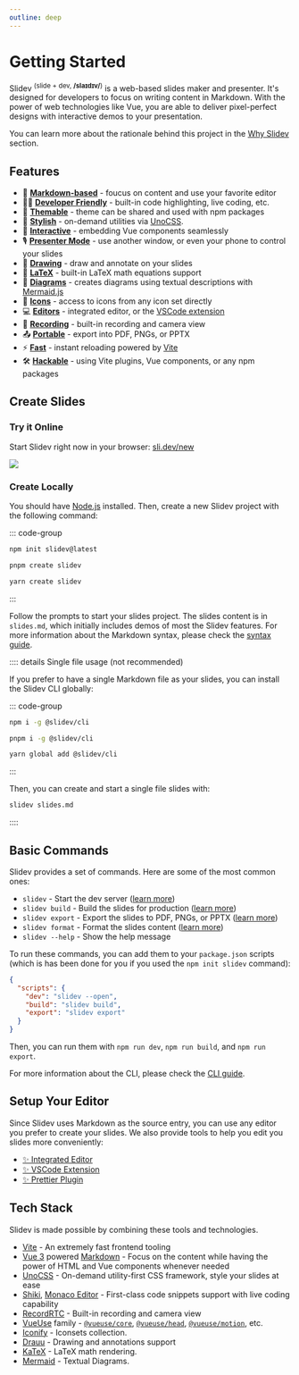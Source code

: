 ```yaml
---
outline: deep
---
```


# Getting Started

Slidev <sup>(slide + dev, **/slaɪdɪv/**)</sup> is a web-based slides maker and presenter. It's designed for developers to focus on writing content in Markdown. With the power of web technologies like Vue, you are able to deliver pixel-perfect designs with interactive demos to your presentation.

<!--
It uses a feature-rich Markdown syntax to generate beautiful slides with an instant updating experience, along with many built-in integrations such as live coding, PDF exporting, presentation recording, and so on. Since it's powered by the web, you can do anything with Slidev - the possibilities are limitless.
-->

You can learn more about the rationale behind this project in the [Why Slidev](/guide/why) section.

## Features

- 📝 [**Markdown-based**](/guide/syntax) - foucus on content and use your favorite editor
- 🧑‍💻 [**Developer Friendly**](/guide/syntax#code-blocks) - built-in code highlighting, live coding, etc.
- 🎨 [**Themable**](/themes/gallery) - theme can be shared and used with npm packages
- 🌈 [**Stylish**](/guide/syntax#embedded-styles) - on-demand utilities via [UnoCSS](https://github.com/unocss/unocss).
- 🤹 [**Interactive**](/custom/directory-structure#components) - embedding Vue components seamlessly
- 🎙 [**Presenter Mode**](/guide/presenter-mode) - use another window, or even your phone to control your slides
- 🎨 [**Drawing**](/guide/drawing) - draw and annotate on your slides
- 🧮 [**LaTeX**](/guide/syntax#latex) - built-in LaTeX math equations support
- 📰 [**Diagrams**](/guide/syntax#diagrams) - creates diagrams using textual descriptions with [Mermaid.js](https://mermaid.js.org/)
- 🌟 [**Icons**](/guide/syntax#icons) - access to icons from any icon set directly
- 💻 [**Editors**](/guide/editors) - integrated editor, or the [VSCode extension](/features/vscode-extension)
- 🎥 [**Recording**](/guide/recording) - built-in recording and camera view
- 📤 [**Portable**](/guide/exporting) - export into PDF, PNGs, or PPTX
- ⚡️ [**Fast**](https://vitejs.dev) - instant reloading powered by [Vite](https://vitejs.dev)
- 🛠 [**Hackable**](/custom/) - using Vite plugins, Vue components, or any npm packages

<!-- <FeaturesAnimation /> -->

## Create Slides

### Try it Online

Start Slidev right now in your browser: [sli.dev/new](https://sli.dev/new)

[![](https://developer.stackblitz.com/img/open_in_stackblitz.svg)](https://sli.dev/new)

### Create Locally

You should have [Node.js](https://nodejs.org) installed. Then, create a new Slidev project with the following command:

::: code-group

```bash [npm]
npm init slidev@latest
```

```bash [pnpm]
pnpm create slidev
```

```bash [yarn]
yarn create slidev
```

:::

Follow the prompts to start your slides project. The slides content is in `slides.md`, which initially includes demos of most the Slidev features. For more information about the Markdown syntax, please check the [syntax guide](/guide/syntax). <!-- TODO: -->

:::: details Single file usage (not recommended)

If you prefer to have a single Markdown file as your slides, you can install the Slidev CLI globally:

::: code-group

```bash [npm]
npm i -g @slidev/cli
```

```bash [pnpm]
pnpm i -g @slidev/cli
```

```bash [yarn]
yarn global add @slidev/cli
```

:::

Then, you can create and start a single file slides with:

```bash
slidev slides.md
```

::::

## Basic Commands

Slidev provides a set of commands. Here are some of the most common ones:

- `slidev` - Start the dev server ([learn more](../builtin/cli#dev))
- `slidev build` - Build the slides for production ([learn more](../builtin/cli#build))
- `slidev export` - Export the slides to PDF, PNGs, or PPTX ([learn more](../builtin/cli#export))
- `slidev format` - Format the slides content ([learn more](../builtin/cli#format))
- `slidev --help` - Show the help message

To run these commands, you can add them to your `package.json` scripts (which is has been done for you if you used the `npm init slidev` command):

```json
{
  "scripts": {
    "dev": "slidev --open",
    "build": "slidev build",
    "export": "slidev export"
  }
}
```

Then, you can run them with `npm run dev`, `npm run build`, and `npm run export`.

For more information about the CLI, please check the [CLI guide](../builtin/cli).

<!--

## Command Line Interface

In a project where Slidev is installed, you can use the `slidev` field in your npm scripts:

```json
{
  "scripts": {
    "dev": "slidev", // start dev server
    "build": "slidev build", // build for production SPA
    "export": "slidev export" // export slides to pdf
  }
}
```

Otherwise, you can use it with [`npx`](https://github.com/npm/cli/blob/latest/bin/npx):

```bash
$ npx slidev
```

Run `slidev --help` for more options available.

## Markdown Syntax

Slidev reads your `slides.md` file under your project root and converts them into slides. Whenever you make changes to it, the content of the slides will be updated immediately. For example:

````md
# Slidev

Hello World

---

# Page 2

Directly use code blocks for highlighting

```ts
console.log('Hello, World!')
```

---

# Page 3
````

Read more about the Slidev Markdown syntax in the [syntax guide](/guide/syntax).

-->

## Setup Your Editor

Since Slidev uses Markdown as the source entry, you can use any editor you prefer to create your slides. We also provide tools to help you edit you slides more conveniently:

- [✨ Integrated Editor](../features/side-editor)
- [✨ VSCode Extension](../features/vscode-extension)
- [✨ Prettier Plugin](../features/prettier-plugin)

## Tech Stack

Slidev is made possible by combining these tools and technologies.

- [Vite](https://vitejs.dev) - An extremely fast frontend tooling
- [Vue 3](https://v3.vuejs.org/) powered [Markdown](https://daringfireball.net/projects/markdown/syntax) - Focus on the content while having the power of HTML and Vue components whenever needed
- [UnoCSS](https://github.com/unocss/unocss) - On-demand utility-first CSS framework, style your slides at ease
- [Shiki](https://github.com/shikijs/shiki), [Monaco Editor](https://github.com/Microsoft/monaco-editor) - First-class code snippets support with live coding capability
- [RecordRTC](https://recordrtc.org) - Built-in recording and camera view
- [VueUse](https://vueuse.org) family - [`@vueuse/core`](https://github.com/vueuse/vueuse), [`@vueuse/head`](https://github.com/vueuse/head), [`@vueuse/motion`](https://github.com/vueuse/motion), etc.
- [Iconify](https://iconify.design/) - Iconsets collection.
- [Drauu](https://github.com/antfu/drauu) - Drawing and annotations support
- [KaTeX](https://katex.org/) - LaTeX math rendering.
- [Mermaid](https://mermaid-js.github.io/mermaid) - Textual Diagrams.
